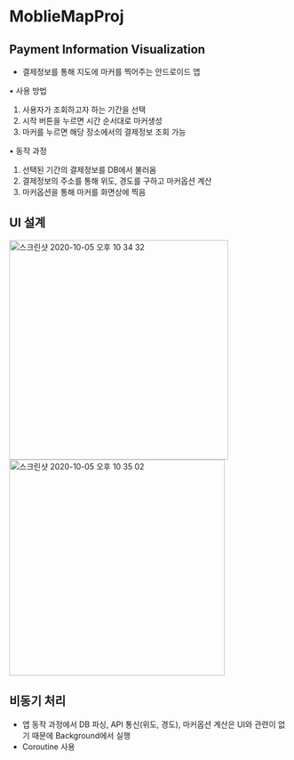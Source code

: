 # MoblieMapProj

## Payment Information Visualization
- 결제정보를 통해 지도에 마커를 찍어주는 안드로이드 앱

• 사용 방법
1. 사용자가 조회하고자 하는 기간을 선택
2. 시작 버튼을 누르면 시간 순서대로 마커생성
3. 마커를 누르면 해당 장소에서의 결제정보 조회 가능

• 동작 과정
1. 선택된 기간의 결제정보를 DB에서 불러옴
2. 결제정보의 주소를 통해 위도, 경도를 구하고 마커옵션 계산
3. 마커옵션을 통해 마커를 화면상에 찍음

## UI 설계

<img width="394" alt="스크린샷 2020-10-05 오후 10 34 32" src="https://user-images.githubusercontent.com/48786000/95086236-348ce780-075b-11eb-8b46-0ffec0e08b0d.png">
<img width="388" alt="스크린샷 2020-10-05 오후 10 35 02" src="https://user-images.githubusercontent.com/48786000/95086252-39519b80-075b-11eb-8f2e-2b535df0cac8.png">

## 비동기 처리
- 앱 동작 과정에서 DB 파싱, API 통신(위도, 경도), 마커옵션 계산은 UI와 관련이 없기 때문에 Background에서 실행
- Coroutine 사용
